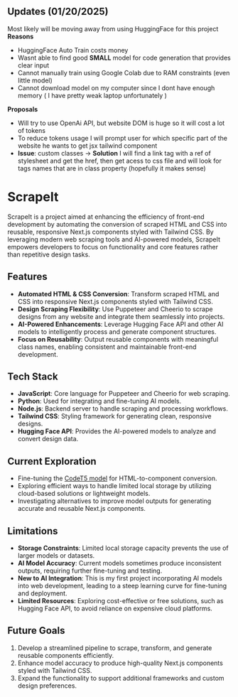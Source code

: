 ## Updates (01/20/2025)
Most likely will be moving away from using HuggingFace for this project
**Reasons**
- HuggingFace Auto Train costs money
- Wasnt able to find good **SMALL** model for code generation that provides clear input
- Cannot manually train using Google Colab due to RAM constraints (even little model)
- Cannot download model on my computer since I dont have enough memory ( I have pretty weak laptop unfortunately )

**Proposals**
- Will try to use OpenAi API, but website DOM is huge so it will cost a lot of tokens
- To reduce tokens usage I will prompt user for which specific part of the website he wants to get jsx tailwind component
- **Issue**: custom classes -> **Solution** I will find a link tag with a ref of stylesheet and get the href, then get acess to css file and will look for tags names that are in class property (hopefully it makes sense)

# ScrapeIt

ScrapeIt is a project aimed at enhancing the efficiency of front-end development by automating the conversion of scraped HTML and CSS into reusable, responsive Next.js components styled with Tailwind CSS. By leveraging modern web scraping tools and AI-powered models, ScrapeIt empowers developers to focus on functionality and core features rather than repetitive design tasks.

## Features
- **Automated HTML & CSS Conversion**: Transform scraped HTML and CSS into responsive Next.js components styled with Tailwind CSS.
- **Design Scraping Flexibility**: Use Puppeteer and Cheerio to scrape designs from any website and integrate them seamlessly into projects.
- **AI-Powered Enhancements**: Leverage Hugging Face API and other AI models to intelligently process and generate component structures.
- **Focus on Reusability**: Output reusable components with meaningful class names, enabling consistent and maintainable front-end development.

## Tech Stack
- **JavaScript**: Core language for Puppeteer and Cheerio for web scraping.
- **Python**: Used for integrating and fine-tuning AI models.
- **Node.js**: Backend server to handle scraping and processing workflows.
- **Tailwind CSS**: Styling framework for generating clean, responsive designs.
- **Hugging Face API**: Provides the AI-powered models to analyze and convert design data.

## Current Exploration
- Fine-tuning the [CodeT5 model](https://huggingface.co/Salesforce/codet5) for HTML-to-component conversion.
- Exploring efficient ways to handle limited local storage by utilizing cloud-based solutions or lightweight models.
- Investigating alternatives to improve model outputs for generating accurate and reusable Next.js components.

## Limitations
- **Storage Constraints**: Limited local storage capacity prevents the use of larger models or datasets.
- **AI Model Accuracy**: Current models sometimes produce inconsistent outputs, requiring further fine-tuning and testing.
- **New to AI Integration**: This is my first project incorporating AI models into web development, leading to a steep learning curve for fine-tuning and deployment.
- **Limited Resources**: Exploring cost-effective or free solutions, such as Hugging Face API, to avoid reliance on expensive cloud platforms.

## Future Goals
1. Develop a streamlined pipeline to scrape, transform, and generate reusable components efficiently.
2. Enhance model accuracy to produce high-quality Next.js components styled with Tailwind CSS.
3. Expand the functionality to support additional frameworks and custom design preferences.

